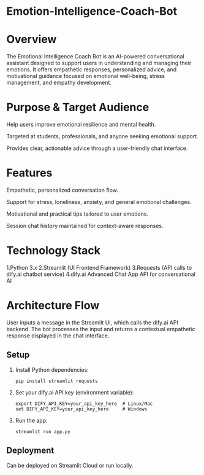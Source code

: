 # Emotion-Intelligence-Coach-Bot
# Overview
The Emotional Intelligence Coach Bot is an AI-powered conversational assistant designed to support users in understanding and managing their emotions. It offers empathetic responses, personalized advice, and motivational guidance focused on emotional well-being, stress management, and empathy development.

# Purpose & Target Audience
Help users improve emotional resilience and mental health.

Targeted at students, professionals, and anyone seeking emotional support.

Provides clear, actionable advice through a user-friendly chat interface.

# Features
Empathetic, personalized conversation flow.

Support for stress, loneliness, anxiety, and general emotional challenges.

Motivational and practical tips tailored to user emotions.

Session chat history maintained for context-aware responses.

# Technology Stack
1.Python 3.x
2.Streamlit (UI Frontend Framework)
3.Requests (API calls to dify.ai chatbot service)
4.dify.ai Advanced Chat App API for conversational AI

# Architecture Flow
User inputs a message in the Streamlit UI, which calls the dify.ai API backend. The bot processes the input and returns a contextual empathetic response displayed in the chat interface.

## Setup
1. Install Python dependencies:
    ```
    pip install streamlit requests
    ```
2. Set your dify.ai API key (environment variable):
    ```
    export DIFY_API_KEY=your_api_key_here  # Linux/Mac
    set DIFY_API_KEY=your_api_key_here     # Windows
    ```
3. Run the app:
    ```
    streamlit run app.py
    ```

## Deployment
Can be deployed on Streamlit Cloud or run locally.

